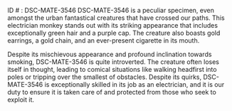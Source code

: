 ID # : DSC-MATE-3546
DSC-MATE-3546 is a peculiar specimen, even amongst the urban fantastical creatures that have crossed our paths. This electrician monkey stands out with its striking appearance that includes exceptionally green hair and a purple cap. The creature also boasts gold earrings, a gold chain, and an ever-present cigarette in its mouth.

Despite its mischievous appearance and profound inclination towards smoking, DSC-MATE-3546 is quite introverted. The creature often loses itself in thought, leading to comical situations like walking headfirst into poles or tripping over the smallest of obstacles. Despite its quirks, DSC-MATE-3546 is exceptionally skilled in its job as an electrician, and it is our duty to ensure it is taken care of and protected from those who seek to exploit it.